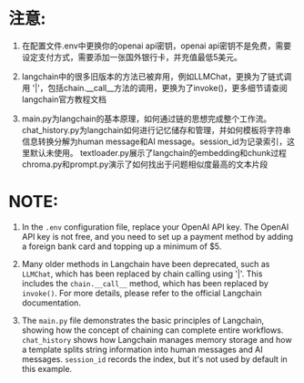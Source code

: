 # 注意:

1. 在配置文件.env中更换你的openai api密钥，openai api密钥不是免费，需要设定支付方式，需要添加一张国外银行卡，并充值最低5美元。

2. langchain中的很多旧版本的方法已被弃用，例如LLMChat，更换为了链式调用 '|'，包括chain.__call__方法的调用，更换为了invoke()，更多细节请查阅langchain官方教程文档

3. main.py为langchain的基本原理，如何通过链的思想完成整个工作流。
   chat_history.py为langchain如何进行记忆储存和管理，并如何模板将字符串信息转换分解为human message和AI message。session_id为记录索引，这里默认未使用。
   textloader.py展示了langchain的embedding和chunk过程
   chroma.py和prompt.py演示了如何找出于问题相似度最高的文本片段


# NOTE:

1. In the `.env` configuration file, replace your OpenAI API key. The OpenAI API key is not free, and you need to set up a payment method by adding a foreign bank card and topping up a minimum of $5.

2. Many older methods in Langchain have been deprecated, such as `LLMChat`, which has been replaced by chain calling using '|'. This includes the `chain.__call__` method, which has been replaced by `invoke()`. For more details, please refer to the official Langchain documentation.

3. The `main.py` file demonstrates the basic principles of Langchain, showing how the concept of chaining can complete entire workflows. 
   `chat_history` shows how Langchain manages memory storage and how a template splits string information into human messages and AI messages. `session_id` records the index, but it's not used by default in this example.
